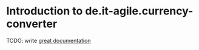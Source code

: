 # Introduction to de.it-agile.currency-converter

TODO: write [great documentation](http://jacobian.org/writing/what-to-write/)
